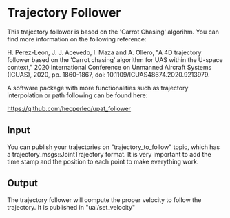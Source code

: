 # Trajectory Follower

This trajectory follower is based on the 'Carrot Chasing' algorihm. You can find more information on the following reference:

H. Perez-Leon, J. J. Acevedo, I. Maza and A. Ollero, "A 4D trajectory follower based on the ’Carrot chasing’ algorithm for UAS within the U-space context," 2020 International Conference on Unmanned Aircraft Systems (ICUAS), 2020, pp. 1860-1867, doi: 10.1109/ICUAS48674.2020.9213979.

A software package with more functionalities such as trajectory interpolation or path following can be found here:

https://github.com/hecperleo/upat_follower

## Input

You can publish your trajectories on "trajectory_to_follow" topic, which has a trajectory_msgs::JointTrajectory format. It is very important to add the time stamp and the position to each point to make everything work.

## Output

The trajectory follower will compute the proper velocity to follow the trajectory. It is published in "ual/set_velocity"
